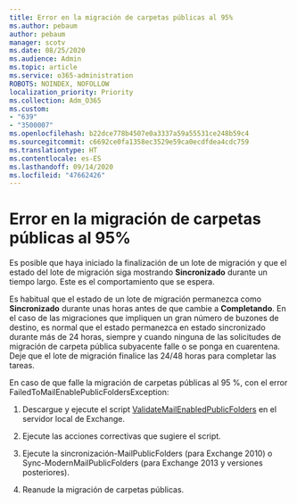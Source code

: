 ```yaml
---
title: Error en la migración de carpetas públicas al 95%
ms.author: pebaum
author: pebaum
manager: scotv
ms.date: 08/25/2020
ms.audience: Admin
ms.topic: article
ms.service: o365-administration
ROBOTS: NOINDEX, NOFOLLOW
localization_priority: Priority
ms.collection: Adm_O365
ms.custom:
- "639"
- "3500007"
ms.openlocfilehash: b22dce778b4507e0a3337a59a55531ce248b59c4
ms.sourcegitcommit: c6692ce0fa1358ec3529e59ca0ecdfdea4cdc759
ms.translationtype: HT
ms.contentlocale: es-ES
ms.lasthandoff: 09/14/2020
ms.locfileid: "47662426"
---
```

# <a name="public-folder-migration-fails-at-95"></a>Error en la migración de carpetas públicas al 95%

Es posible que haya iniciado la finalización de un lote de migración y que el estado del lote de migración siga mostrando **Sincronizado** durante un tiempo largo. Este es el comportamiento que se espera.

Es habitual que el estado de un lote de migración permanezca como **Sincronizado** durante unas horas antes de que cambie a **Completando**. En el caso de las migraciones que impliquen un gran número de buzones de destino, es normal que el estado permanezca en estado sincronizado durante más de 24 horas, siempre y cuando ninguna de las solicitudes de migración de carpeta pública subyacente falle o se ponga en cuarentena. Deje que el lote de migración finalice las 24/48 horas para completar las tareas.

En caso de que falle la migración de carpetas públicas al 95 %, con el error FailedToMailEnablePublicFoldersException:

1. Descargue y ejecute el script [ValidateMailEnabledPublicFolders](https://aka.ms/ValidateMEPF) en el servidor local de Exchange.

2. Ejecute las acciones correctivas que sugiere el script.

3. Ejecute la sincronización-MailPublicFolders (para Exchange 2010) o Sync-ModernMailPublicFolders (para Exchange 2013 y versiones posteriores).

4. Reanude la migración de carpetas públicas.
